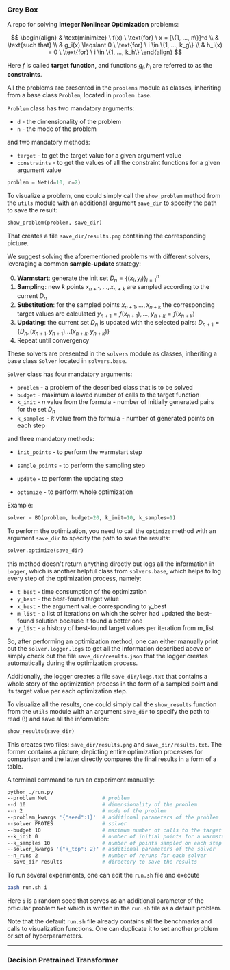 ### Grey Box

A repo for solving **Integer Nonlinear Optimization** problems:

$$
\begin{align}
& \text{minimize} \ f(x) \ \text{for} \ x = [\{1, ..., n\}]^d \\
& \text{such that} \\
& g_i(x) \leqslant 0 \ \text{for} \ i \in \{1, ..., k_g\} \\
& h_i(x) = 0 \ \text{for} \ i \in \{1, ..., k_h\}
\end{align}
$$

Here $f$ is called **target function**, and functions $g_i, h_i$ are referred to as the **constraints**. 

All the problems are presented in the `problems` module as classes, inheriting from a base class `Problem`, located in `problem.base`. 

`Problem` class has two mandatory arguments:

- `d`​ - the dimensionality of the problem
- `n` - the mode of the problem

and two mandatory methods:

- `target` - to get the target value for a given argument value
- `constraints` - to get the values of all the constraint functions for a given argument value

```python
problem = Net(d=10, n=2)
```

To visualize a problem, one could simply call the `show_problem` method from the `utils` module with an additional argument `save_dir` to specify the path to save the result:

```python
show_problem(problem, save_dir)
```

That creates a file `save_dir/results.png` containing the corresponding picture.

We suggest solving the aforementioned problems with different solvers, leveraging a common **sample-update** strategy:

0. **Warmstart**: generate the init set $D_n = \{(x_i, y_i)\}^n_{i=1}$ ​​
1. **Sampling**: new $k$ points $x_{n+1}, ..., x_{n+k}$ are sampled according to the current $D_n$ 
2. **Substitution**: for the sampled points $x_{n+1}, ..., x_{n+k}$  the corresponding target values are calculated $y_{n+1} = f(x_{n+1}), ..., y_{n+k} = f(x_{n+k})$ 
3. **Updating**: the current set $D_n$ is updated with the selected pairs: $D_{n+1} = \{D_n, (x_{n+1}, y_{n+1})... (x_{n+k}, y_{n+k})\}$
4. Repeat until convergency

<!-- <img src="/Users/anabatsh/Library/Application Support/typora-user-images/Screenshot 2024-10-08 at 18.54.01.png" alt="Screenshot 2024-10-08 at 18.54.01" style="zoom:20%;" /> -->

These solvers are presented in the `solvers` module as classes, inheriting a base class `Solver` located in `solvers.base`.

`Solver` class has four mandatory arguments:

- `problem` - a problem of the described class that is to be solved
- `budget` - maximum allowed number of calls to the target function
- `k_init` - $n$ value from the formula - number of initially generated pairs for the set $D_n$
- `k_samples` - $k$ value from the formula - number of generated points on each step

and three mandatory methods:

- `init_points` - to perform the warmstart step
- `sample_points` - to perform the sampling step

- `update` - to perform the updating step
- `optimize` - to perform whole optimization

Example:

```python
solver = BO(problem, budget=20, k_init=10, k_samples=1)
```

To perform the optimization, you need to call the `optimize` method with an argument `save_dir` to specify the path to save the results:

```python
solver.optimize(save_dir)
```

this method doesn't return anything directly but logs all the information in `Logger`, which is another helpful class from `solvers.base`, which helps to log every step of the optimization process, namely:

- `t_best` - time consumption of the optimization
- `y_best` - the best-found target value
- `x_best` - the argument value corresponding to y_best 
- `m_list` - a list of iterations on which the solver had updated the best-found solution because it found a better one 
- `y_list` - a history of best-found target values per iteration from m_list

So, after performing an optimization method, one can either manually print out the `solver.logger.logs` to get all the information described above or simply check out the file `save_dir/results.json` that the logger creates automatically during the optimization process.

Additionally, the logger creates a file `save_dir/logs.txt` that contains a whole story of the optimization process in the form of a sampled point and its target value per each optimization step.

To visualize all the results, one could simply call the `show_results` function from the `utils` module with an argument `save_dir` to specify the path to read (!) and save all the information:

```python
show_results(save_dir)
```

This creates two files: `save_dir/results.png` and `save_dir/results.txt`. The former contains a picture, depicting entire optimization processes for comparison and the latter directly compares the final results in a form of a table.

A terminal command to run an experiment manually:

```bash
python ./run.py 
--problem Net                  # problem
--d 10                         # dimensionality of the problem
--n 2                          # mode of the problem
--problem_kwargs '{"seed":1}'  # additional parameters of the problem
--solver PROTES                # solver
--budget 10                    # maximum number of calls to the target function
--k_init 0                     # number of initial points for a warmstart
--k_samples 10                 # number of points sampled on each step
--solver_kwargs '{"k_top": 2}' # additional parameters of the solver
--n_runs 2                     # number of reruns for each solver
--save_dir results             # directory to save the results
```

To run several experiments, one can edit the `run.sh` file and execute

```bash
bash run.sh i
```

Here `i` is a random seed that serves as an additional parameter of the prticular problem `Net` which is written in the `run.sh` file as a default problem. 

Note that the default `run.sh` file already contains all the benchmarks and calls to visualization functions. One can duplicate it to set another problem or set of hyperparameters.

---
### Decision Pretrained Transformer

